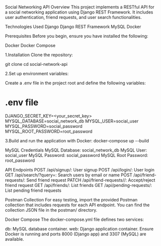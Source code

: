 Social Networking API
Overview
This project implements a RESTful API for a social networking application using Django REST Framework. It includes user authentication, friend requests, and user search functionalities.

Technologies Used
Django
Django REST Framework
MySQL
Docker

Prerequisites
Before you begin, ensure you have installed the following:

Docker
Docker Compose

1.Installation
Clone the repository:

git clone <repo-url>
cd social-network-api

2.Set up environment variables:

Create a .env file in the project root and define the following variables:

# .env file
DJANGO_SECRET_KEY=<your_secret_key>
MYSQL_DATABASE=social_network_db
MYSQL_USER=social_user
MYSQL_PASSWORD=social_password
MYSQL_ROOT_PASSWORD=root_password


3.Build and run the application with Docker:
docker-compose up --build

MySQL Credentials
MySQL Database: social_network_db
MySQL User: social_user
MySQL Password: social_password
MySQL Root Password: root_password



API Endpoints
POST /api/signup/: User signup
POST /api/login/: User login
GET /api/search/?query=<query>: Search users by email or name
POST /api/friend-requests/: Send friend request
PATCH /api/friend-requests/<id>/: Accept/reject friend request
GET /api/friends/: List friends
GET /api/pending-requests/: List pending friend requests

Postman Collection
For easy testing, import the provided Postman collection that includes requests for each API endpoint. You can find the collection JSON file in the postman/ directory.

Docker Compose
The docker-compose.yml file defines two services:

db: MySQL database container.
web: Django application container.
Ensure Docker is running and ports 8000 (Django app) and 3307 (MySQL) are available.
